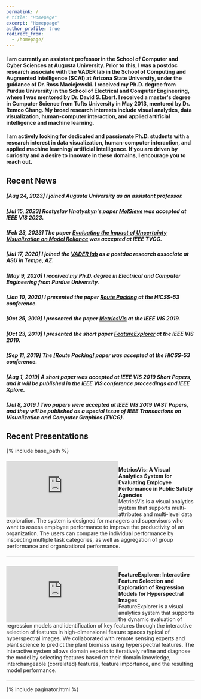 ```yaml
---
permalink: /
# title: "Homepage"
excerpt: "Homeppage"
author_profile: true
redirect_from: 
  - /homepage/
---
```

#### I am currently an assistant professor in the School of Computer and Cyber Sciences at Augusta University. Prior to this, I was a postdoc research associate with the VADER lab in the School of Computing and Augmented Intelligence (SCAI) at Arizona State University, under the guidance of Dr. Ross Maciejewski. I received my Ph.D. degree from Purdue University in the School of Electrical and Computer Engineering, where I was mentored by Dr. David S. Ebert. I received a master's degree in Computer Science from Tufts University in May 2013, mentored by Dr. Remco Chang. My broad research interests include visual analytics, data visualization, human-computer interaction, and applied artificial intelligence and machine learning.


#### I am actively looking for dedicated and passionate Ph.D. students with a research interest in data visualization, human-computer interaction, and applied machine learning/ artificial intelligence. If you are driven by curiosity and a desire to innovate in these domains, I encourage you to reach out.

## Recent News

##### [Aug 24, 2023] I joined Augusta University as an assistant professor.
##### [Jul 15, 2023] Rostyslav Hnatyshyn's paper [MolSieve](https://arxiv.org/abs/2308.11724) was accepted at IEEE VIS 2023.
##### [Feb 23, 2023] The paper [Evaluating the Impact of Uncertainty Visualization on Model Reliance](https://doi.org/10.1109/TVCG.2023.3251950) was accepted at IEEE TVCG.
##### [Jul 17, 2020] I joined the [VADER lab](https://vader.lab.asu.edu/#/) as a postdoc research associate at ASU in Tempe, AZ.
##### [May 9, 2020] I received my Ph.D. degree in Electrical and Computer Engineering from Purdue University.
##### [Jan 10, 2020] I presented the paper [Route Packing](https://scholarspace.manoa.hawaii.edu/items/63efcfe0-bcc5-4039-a6c1-92b03f8c7cfc) at the HICSS-53 conference.
##### [Oct 25, 2019] I presented the paper [MetricsVis](https://ieeexplore.ieee.org/abstract/document/8805443) at the IEEE VIS 2019.
##### [Oct 23, 2019] I presented the short paper [FeatureExplorer](https://ieeexplore.ieee.org/abstract/document/8933619) at the IEEE VIS 2019.
##### [Sep 11, 2019] The [Route Packing] paper was accepted at the HICSS-53 conference.
##### [Aug 1, 2019] A short paper was accepted at IEEE VIS 2019 Short Papers, and it will be published in the IEEE VIS conference proceedings and IEEE Xplore.
##### [Jul 8, 2019 ] Two papers were accepted at IEEE VIS 2019 VAST Papers, and they will be published as a special issue of IEEE Transactions on Visualization and Computer Graphics (TVCG).

## Recent Presentations

{% include base_path %}

<!-- <script src="{{ base_path }}/assets/js/projects.js"></script>

<div class="archive" id="projectsList"></div> -->
<div>
  <div class="row" style="padding: 5px 0; border-bottom: 1px solid #ddd;" >
    <div class="col-sm-5"  style="padding-left:0; float: left; vertical-align: top; dispaly: inline-block;">
      <iframe src="https://player.vimeo.com/video/372725937" style="width: 100%;" frameborder="0" allow="autoplay; fullscreen" allowfullscreen></iframe>
    </div>
    <div class="col-sm-7" style="padding-left:0; font-size: 14px">
      <p>
      <span>
          <b>MetricsVis: A Visual Analytics System for Evaluating Employee Performance in Public Safety Agencies</b><br/>
          MetricsVis is a visual analytics system that supports multi-attributes and multi-level data exploration. The system is designed for managers and supervisors who want to assess employee performance to improve the productivity of an organization. The users can compare the individual performance by inspecting multiple task categories, as well as aggregation of group performance and organizational performance.
      </span>
      </p>
    </div>
  </div>
  <div class="row" style="padding: 25px 0 5px 0; border-bottom: 1px solid #ddd;" >
    <div class="col-sm-5"  style="padding-left:0; float: left; vertical-align: top; dispaly: inline-block;">
      <iframe src="https://player.vimeo.com/video/374187616" style="width: 100%;" frameborder="0" allow="autoplay; fullscreen" allowfullscreen></iframe>
    </div>
    <div class="col-sm-7" style="padding-left:0; font-size: 14px">
      <p>
      <span>
          <b>FeatureExplorer: Interactive Feature Selection and Exploration of Regression Models for Hyperspectral Images</b><br/>
          FeatureExplorer is a visual analytics system that supports the dynamic evaluation of regression models and identification of key features through the interactive selection of features in high-dimensional feature spaces typical of hyperspectral images. We collaborated with remote sensing experts and plant science to predict the plant biomass using hyperspectral features. The interactive system allows domain experts to iteratively refine and diagnose the model by selecting features based on their domain knowledge, interchangeable (correlated) features, feature importance, and the resulting model performance. 
      </span>
      </p>
    </div>
  </div>
</div>

<!-- Global site tag (gtag.js) - Google Analytics -->
<script async src="https://www.googletagmanager.com/gtag/js?id=UA-111496562-1"></script>
<script>
  window.dataLayer = window.dataLayer || [];
  function gtag(){dataLayer.push(arguments);}
  gtag('js', new Date());

  gtag('config', 'UA-111496562-1');
</script>

{% include paginator.html %}


